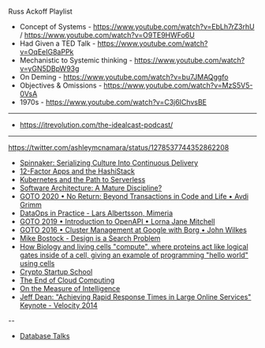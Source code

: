 
Russ Ackoff Playlist

* Concept of Systems - https://www.youtube.com/watch?v=EbLh7rZ3rhU / https://www.youtube.com/watch?v=O9TE9HWFo6U
* Had Given a TED Talk - https://www.youtube.com/watch?v=OqEeIG8aPPk
* Mechanistic to Systemic thinking - https://www.youtube.com/watch?v=yGN5DBpW93g
* On Deming - https://www.youtube.com/watch?v=bu7JMAQggfo
* Objectives & Omissions - https://www.youtube.com/watch?v=MzS5V5-0VsA
* 1970s - https://www.youtube.com/watch?v=C3j6IChvsBE

---

* https://itrevolution.com/the-idealcast-podcast/

---

https://twitter.com/ashleymcnamara/status/1278537744352862208

* [Spinnaker: Serializing Culture Into Continuous Delivery](https://www.youtube.com/watch?v=d_lFZtlM5KI)
* [12-Factor Apps and the HashiStack](https://www.youtube.com/watch?v=gf43TcWjBrE)
* [Kubernetes and the Path to Serverless](https://www.youtube.com/watch?&v=oNa3xK2GFKY)
* [Software Architecture: A Mature Discipline?](https://www.youtube.com/watch?v=70kyGrjs8rU)
* [GOTO 2020 • No Return: Beyond Transactions in Code and Life • Avdi Grimm](https://www.youtube.com/watch?v=R9FwIYAM1ao)
* [DataOps in Practice - Lars Albertsson, Mimeria](https://www.youtube.com/watch?v=EdlY8x-1lOE)
* [GOTO 2019 • Introduction to OpenAPI • Lorna Jane Mitchell](https://www.youtube.com/watch?v=s9u3mXQZbXI)
* [GOTO 2016 • Cluster Management at Google with Borg • John Wilkes](https://www.youtube.com/watch?v=0W49z8hVn0k)
* [Mike Bostock - Design is a Search Problem](https://www.youtube.com/watch?v=fThhbt23SGM)
* [How Biology and living cells "compute", where proteins act like logical gates inside of a cell, giving an example of programming "hello world" using cells](https://www.youtube.com/watch?v=-1fqgrF7fXU)
* [Crypto Startup School](https://a16z.com/crypto-startup-school/)
* [The End of Cloud Computing](https://www.youtube.com/watch?v=4QTAtFaIiyc)
* [On the Measure of Intelligence](https://www.youtube.com/watch?v=GpWLZUbPhr0)
* [Jeff Dean: "Achieving Rapid Response Times in Large Online Services" Keynote - Velocity 2014](https://www.youtube.com/watch?v=1-3Ahy7Fxsc)
                
--
* [Database Talks](https://db.cs.cmu.edu/seminar2021-dose2/)
